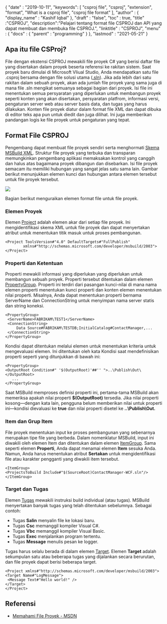 {
  "date" : "2019-10-11",
  "keywords": [ "csproj file", "csproj", "extension", "format", "What is a csproj file", "csproj file format" ],
  "author" : {
    "display_name" : "Kashif Iqbal"
},
  "draft" : "false",
  "toc" : true,
  "title" :"CSPROJ",
  "description":"Pelajari tentang format file CSPROJ dan API yang dapat membuat dan membuka file CSPROJ.",
  "linktitle" : "CSPROJ",
  "menu" : {
    "docs" : {
      "parent" : "programming"
}
},
  "lastmod" : "2021-05-21"
}

## Apa itu file CSProj?
File dengan ekstensi CSPROJ mewakili file proyek C# yang berisi daftar file yang disertakan dalam proyek beserta referensi ke rakitan sistem. Saat proyek baru dimulai di Microsoft VIiual Studio, Anda mendapatkan satu file .csproj bersama dengan file solusi utama ([.sln](/id/programming/sln/)). Jika ada lebih dari satu rakitan dalam sebuah proyek, akan ada jumlah file proyek yang sama juga di mana file .sln mengikat semuanya sebagai bagian dari proyek. Isi file ini menentukan semua persyaratan yang diperlukan untuk membangun proyek seperti konten yang akan disertakan, persyaratan platfrom, informasi versi, pengaturan server web atau server basis data, dan tugas yang harus dilakukan. Konten file proyek diatur dalam format file XML dan dapat dibuka di editor teks apa pun untuk diedit dan juga dilihat. Ini juga memberikan pandangan logis ke file proyek untuk pengaturan yang tepat.

## Format File CSPROJ #

Pengembang dapat membuat file proyek sendiri serta menghormati [Skema MSBuild XML](https://msdn.microsoft.com/library/5dy88c2e.aspx). Struktur file proyek yang terbuka dan transparan memungkinkan pengembang aplikasi memaksakan kontrol yang canggih dan halus atas bagaimana proyek dibangun dan disebarkan. Isi file proyek semacam itu memiliki hubungan yang sangat jelas satu sama lain. Gambar berikut menunjukkan elemen kunci dan hubungan antara elemen tersebut untuk file proyek tersebut.

![](https://learn.microsoft.com/en-us/aspnet/web-forms/overview/deployment/web-deployment-in-the-enterprise/understanding-the-project-file/_static/image2.png)

Bagian berikut menguraikan elemen format file untuk file proyek.

### Elemen Proyek ###

Elemen [Project](https://msdn.microsoft.com/library/bcxfsh87.aspx) adalah elemen akar dari setiap file proyek. Ini mengidentifikasi skema XML untuk file proyek dan dapat menyertakan atribut untuk menentukan titik masuk untuk proses pembangunan.

```
<Project ToolsVersion#"4.0" DefaultTargets#"FullPublish"
        xmlns#"http://schemas.microsoft.com/developer/msbuild/2003">
</Project>
```

### Properti dan Ketentuan

Properti mewakili informasi yang diperlukan yang diperlukan untuk membangun sebuah proyek. Properti tersebut ditentukan dalam elemen [PropertyGroup](https://msdn.microsoft.com/library/t4w159bs.aspx). Properti ini terdiri dari pasangan kunci-nilai di mana nama elemen properti menentukan kunci properti dan konten elemen menentukan nilai properti. Misalnya, Anda dapat menentukan properti bernama ServerName dan ConnectionString untuk menyimpan nama server statis dan string koneksi.

```
<PropertyGroup>    
 <ServerName>FABRIKAM\TEST1</ServerName>
 <ConnectionString>
     Data Source#FABRIKAM\TESTDB;InitialCatalog#ContactManager,...
 </ConnectionString>
</PropertyGroup>
```

Kondisi dapat ditentukan melalui elemen untuk menentukan kriteria untuk mengevaluasi elemen. Ini ditentukan oleh kata Kondisi saat mendefinisikan properti seperti yang ditunjukkan di bawah ini:

```
<PropertyGroup>
<OutputRoot Condition#" '$(OutputRoot)'##'' ">..\Publish\Out\</OutputRoot>
   ...
</PropertyGroup>
```

Saat MSBuild memproses definisi properti ini, pertama-tama MSBuild akan memeriksa apakah nilai properti **$(OutputRoot)** tersedia. Jika nilai properti kosong—dengan kata lain, pengguna belum memberikan nilai untuk properti ini—kondisi dievaluasi ke **true** dan nilai properti disetel ke **..\Publish\Out.**

### Item dan Grup Item

File proyek menentukan input ke proses pembangunan yang sebenarnya merupakan tipe file yang berbeda. Dalam nomenklatur MSBuild, input ini diwakili oleh elemen Item dan ditentukan dalam elemen [ItemGroup](https://msdn.microsoft.com/library/646dk05y.aspx). Sama seperti elemen **Properti**, Anda dapat menamai elemen **Item** sesuka Anda. Namun, Anda harus menentukan atribut **Sertakan** untuk mengidentifikasi file atau karakter pengganti yang diwakili item tersebut.

```
<ItemGroup>
<ProjectsToBuild Include#"$(SourceRoot)ContactManager-WCF.sln"/>
</ItemGroup>
```

### Target dan Tugas

Elemen [Tugas](https://msdn.microsoft.com/library/77f2hx1s.aspx) mewakili instruksi build individual (atau tugas). MSBuild menyertakan banyak tugas yang telah ditentukan sebelumnya. Sebagai contoh:

* Tugas **Salin** menyalin file ke lokasi baru.
* Tugas **Csc** memanggil kompiler Visual C#.
* Tugas **Vbc** memanggil kompiler Visual Basic.
* Tugas **Exec** menjalankan program tertentu.
* Tugas **Message** menulis pesan ke logger.

Tugas harus selalu berada di dalam elemen [Target](https://msdn.microsoft.com/library/t50z2hka.aspx). Elemen **Target** adalah sekumpulan satu atau beberapa tugas yang dijalankan secara berurutan, dan file proyek dapat berisi beberapa target.

```
<Project xmlns#"http://schemas.microsoft.com/developer/msbuild/2003">
<Target Name#"LogMessage">
 <Message Text#"Hello world!" />
</Target>
</Project>
```

## Referensi

* [Memahami File Proyek - MSDN](https://learn.microsoft.com/en-us/aspnet/web-forms/overview/deployment/web-deployment-in-the-enterprise/understanding-the-project-file)

